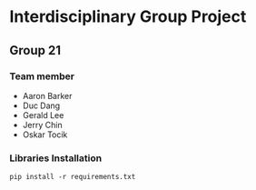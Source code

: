 # Interdisciplinary Group Project
## Group 21
### Team member
- Aaron Barker
- Duc Dang
- Gerald Lee
- Jerry Chin
- Oskar Tocik

### Libraries Installation
`pip install -r requirements.txt`